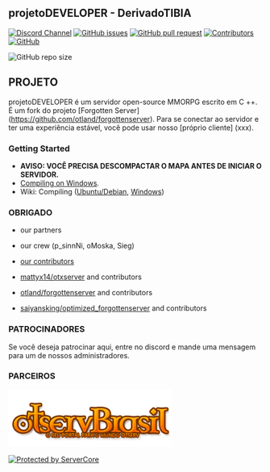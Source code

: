## projetoDEVELOPER - DerivadoTIBIA

[![Discord Channel](https://img.shields.io/discord/528117503952551936.svg?style=flat-square&logo=discord)](https://discord.gg/U767b3wT)
[![GitHub issues](https://img.shields.io/github/issues/opentibiabr/otservbr-global)](https://github.com/pedrosnni/projetoDEVELOPER/issues)
[![GitHub pull request](https://img.shields.io/github/issues-pr/opentibiabr/otservbr-global)](https://github.com/pedrosnni/projetoDEVELOPER/pulls)
[![Contributors](https://img.shields.io/github/contributors/opentibiabr/otservbr-global.svg?style=flat-square)](https://github.com/pedrosnni/projetoDEVELOPER/graphs/contributors)
[![GitHub](https://img.shields.io/github/license/opentibiabr/otservbr-global)](https://github.com/pedrosnni/projetoDEVELOPER/blob/servidor/LICENSE)

![GitHub repo size](https://img.shields.io/github/repo-size/projetoDEVELOPER/blob/servidor/LICENSE)

## PROJETO

projetoDEVELOPER é um servidor open-source MMORPG escrito em C ++. É um fork do projeto [Forgotten Server] (https://github.com/otland/forgottenserver). Para se conectar ao servidor e ter uma experiência estável, você pode usar nosso [próprio cliente] (xxx).

### Getting **Started**

* **AVISO: VOCÊ PRECISA DESCOMPACTAR O MAPA ANTES DE INICIAR O SERVIDOR.**
* [Compiling on Windows](https://forums.otserv.com.br/index.php?/forums/topic/169235-windowsvc2019-compilando-sources-otservbr-global/).
* Wiki: Compiling ([Ubuntu/Debian](https://github.com/opentibiabr/otservbr-global/wiki/Compiling-on-Ubuntu-or-Debian-GNU-Linux), [Windows](https://github.com/opentibiabr/otservbr-global/wiki/Compiling-on-Windows-(vcpkg)))

### OBRIGADO

  * our partners
  * our crew (p_sinnNi, oMoska, Sieg)
  * [our contributors](https://github.com/pedrosnni/projetoDEVELOPER/graphs/contributors)
  
  * [mattyx14/otxserver](https://github.com/mattyx14/otxserver) and contributors
  * [otland/forgottenserver](https://github.com/otland/forgottenserver) and contributors
  * [saiyansking/optimized_forgottenserver](https://github.com/SaiyansKing/optimized_forgottenserver) and contributors

### **PATROCINADORES**

Se você deseja patrocinar aqui, entre no discord e mande uma mensagem para um de nossos administradores.

### PARCEIROS

[![Supported by OTServ Brasil](https://raw.githubusercontent.com/otbr/otserv-brasil/main/otbr.png)](https://forums.otserv.com.br)

[![Protected by ServerCore](https://mktsc.servercore.com.br/protectedbyservercore.png)](https://bit.ly/1q2q4de)
